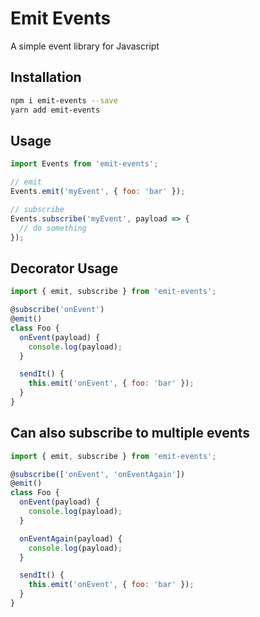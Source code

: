 # Emit Events

A simple event library for Javascript

## Installation

```sh
npm i emit-events --save
yarn add emit-events
```

## Usage

```javascript
import Events from 'emit-events';

// emit
Events.emit('myEvent', { foo: 'bar' });

// subscribe
Events.subscribe('myEvent', payload => {
  // do something
});
```

## Decorator Usage

```javascript
import { emit, subscribe } from 'emit-events';

@subscribe('onEvent')
@emit()
class Foo {
  onEvent(payload) {
    console.log(payload);
  }

  sendIt() {
    this.emit('onEvent', { foo: 'bar' });
  }
}
```

## Can also subscribe to multiple events

```javascript
import { emit, subscribe } from 'emit-events';

@subscribe(['onEvent', 'onEventAgain'])
@emit()
class Foo {
  onEvent(payload) {
    console.log(payload);
  }

  onEventAgain(payload) {
    console.log(payload);
  }

  sendIt() {
    this.emit('onEvent', { foo: 'bar' });
  }
}
```
